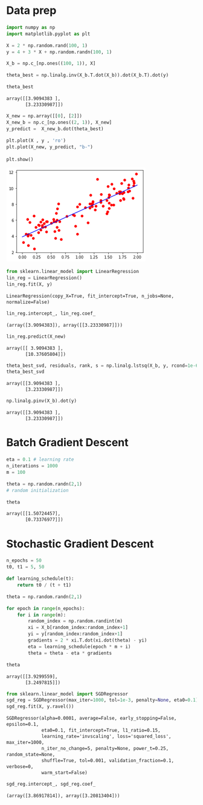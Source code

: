 
# Data prep


```python
import numpy as np
import matplotlib.pyplot as plt
```


```python
X = 2 * np.random.rand(100, 1)
y = 4 + 3 * X + np.random.randn(100, 1)
```


```python
X_b = np.c_[np.ones((100, 1)), X]
```


```python
theta_best = np.linalg.inv(X_b.T.dot(X_b)).dot(X_b.T).dot(y)
```


```python
theta_best

```




    array([[3.9094383 ],
           [3.23330987]])




```python
X_new = np.array([[0], [2]])
X_new_b = np.c_[np.ones((2, 1)), X_new]
y_predict =  X_new_b.dot(theta_best)
```


```python
plt.plot(X , y , 'ro')
plt.plot(X_new, y_predict, "b-")

plt.show()
```


![png](output_7_0.png)



```python
from sklearn.linear_model import LinearRegression
lin_reg = LinearRegression()
lin_reg.fit(X, y)
```




    LinearRegression(copy_X=True, fit_intercept=True, n_jobs=None, normalize=False)




```python
lin_reg.intercept_, lin_reg.coef_
```




    (array([3.9094383]), array([[3.23330987]]))




```python
lin_reg.predict(X_new)
```




    array([[ 3.9094383 ],
           [10.37605804]])




```python
theta_best_svd, residuals, rank, s = np.linalg.lstsq(X_b, y, rcond=1e-6)
theta_best_svd
```




    array([[3.9094383 ],
           [3.23330987]])




```python
np.linalg.pinv(X_b).dot(y)
```




    array([[3.9094383 ],
           [3.23330987]])



# Batch Gradient Descent


```python
eta = 0.1 # learning rate
n_iterations = 1000
m = 100
```


```python
theta = np.random.randn(2,1)
# random initialization
```


```python
theta
```




    array([[1.50724457],
           [0.73376977]])



# Stochastic Gradient Descent


```python
n_epochs = 50
t0, t1 = 5, 50
```


```python
def learning_schedule(t):
    return t0 / (t + t1)
```


```python
theta = np.random.randn(2,1)
```


```python
for epoch in range(n_epochs):
    for i in range(m):
        random_index = np.random.randint(m)
        xi = X_b[random_index:random_index+1]
        yi = y[random_index:random_index+1]
        gradients = 2 * xi.T.dot(xi.dot(theta) - yi)
        eta = learning_schedule(epoch * m + i)
        theta = theta - eta * gradients
```


```python
theta
```




    array([[3.9299559],
           [3.2497815]])




```python
from sklearn.linear_model import SGDRegressor
sgd_reg = SGDRegressor(max_iter=1000, tol=1e-3, penalty=None, eta0=0.1)
sgd_reg.fit(X, y.ravel())
```




    SGDRegressor(alpha=0.0001, average=False, early_stopping=False, epsilon=0.1,
                 eta0=0.1, fit_intercept=True, l1_ratio=0.15,
                 learning_rate='invscaling', loss='squared_loss', max_iter=1000,
                 n_iter_no_change=5, penalty=None, power_t=0.25, random_state=None,
                 shuffle=True, tol=0.001, validation_fraction=0.1, verbose=0,
                 warm_start=False)




```python
sgd_reg.intercept_, sgd_reg.coef_
```




    (array([3.86917814]), array([3.20813404]))


